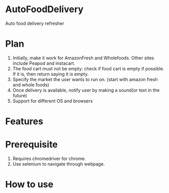 # AutoFoodDelivery
Auto food delivery refresher

# Plan

1. Initially, make it work for AmazonFresh and Wholefoods. Other sites include Peapod and instacart.
2. The food cart must not be empty: check if food cart is empty if possible. If it is, then return saying it is empty.
3. Specify the market the user wants to run on. (start with amazon fresh and whole foods)
4. Once delivery is available, notify user by making a sound(or text in the future)
5. Support for different OS and browsers

# Features

# Prerequisite

1. Requires chromedriver for chrome.
2. Use selenium to navigate through webpage.

# How to use
